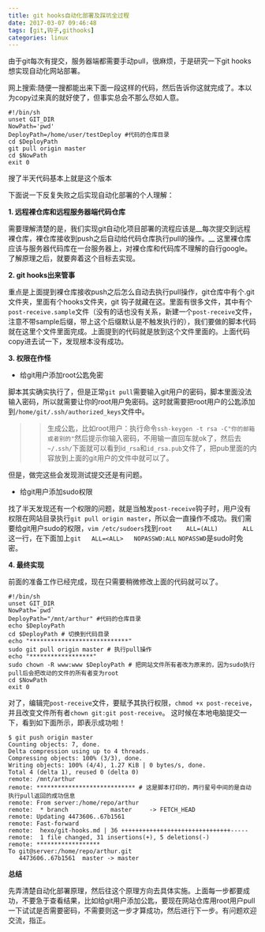 ```yaml
---
title: git hooks自动化部署及踩坑全过程
date: 2017-03-07 09:46:48
tags: [git,钩子,githooks]
categories: linux
---
```


由于git每次有提交，服务器端都需要手动pull，很麻烦，于是研究一下git hooks想实现自动化网站部署。

网上搜索:随便一搜都能出来下面一段这样的代码，然后告诉你这就完成了。本以为copy过来真的就好使了，但事实总会不那么尽如人意。
<!--more-->
```shell
#!/bin/sh
unset GIT_DIR
NowPath='pwd'
DeployPath=/home/user/testDeploy #代码的仓库目录
cd $DeployPath
git pull origin master
cd $NowPath
exit 0
```
搜了半天代码基本上就是这个版本

下面说一下反复失败之后实现自动化部署的个人理解：   

**1. 远程裸仓库和远程服务器端代码仓库** 

需要理解清楚的是，我们实现git自动化项目部署的流程应该是__每次提交到远程裸仓库，裸仓库接收到push之后自动给代码仓库执行pull的操作。__
这里裸仓库应该与服务器代码库在一台服务器上，对裸仓库和代码库不理解的自行google。了解原理之后，就要奔着这个目标去实现。

**2. git hooks出来管事**

重点是上面提到裸仓库接收push之后怎么自动去执行pull操作，git仓库中有个.git文件夹，里面有个hooks文件夹，git 钩子就藏在这。里面有很多文件，其中有个`post-receive.sample`文件（没有的话也没有关系，新建一个`post-receive`文件，注意不带sample后缀，带上这个后缀默认是不触发执行的），我们要做的脚本代码就在这里个文件里面完成。上面提到的代码就是放到这个文件里面的。上面代码copy进去试一下，发现根本没有成功。

**3. 权限在作怪**

* 给git用户添加root公匙免密

脚本其实确实执行了，但是正常`git pull`需要输入git用户的密码，脚本里面没法输入密码，所以就需要让你的root用户免密码。这时就需要把root用户的公匙添加到`/home/git/.ssh/authorized_keys`文件中。
>>生成公匙，比如root用户：执行命令`ssh-keygen -t rsa -C"你的邮箱或者别的"`然后提示你输入密码，不用输一直回车就ok了，然后去`~/.ssh/`下面就可以看到i`d_rsa`和`id_rsa.pub`文件了，把pub里面的内容放到上面的git用户的文件中就可以了。

但是，做完这些会发现测试提交还是有问题。   

* 给git用户添加sudo权限

找了半天发现还有一个权限的问题，就是当触发`post-receive`钩子时，用户没有权限在网站目录执行`git pull origin master`，所以会一直操作不成功。我们需要给git用户sudo的权限，`vim /etc/sudoers`找到`root    ALL=(ALL)       ALL`这一行，在下面加上`git   ALL=<ALL>   NOPASSWD:ALL`
`NOPASSWD`是sudo时免密。

**4. 最终实现**

前面的准备工作已经完成，现在只需要稍微修改上面的代码就可以了。
```shell
#!/bin/sh
unset GIT_DIR
NowPath=`pwd`
DeployPath="/mnt/arthur" #代码的仓库目录
echo $DeployPath
cd $DeployPath # 切换到代码目录
echo "****************************"
sudo git pull origin master # 执行pull操作
echo "******************"
sudo chown -R www:www $DeployPath # 把网站文件所有者改为原来的，因为sudo执行pull后会把改动的文件的所有者变为root
cd $NowPath
exit 0
```
对了，编辑完`post-receive`文件，要赋予其执行权限，`chmod +x post-receive`，并且改变文件所有者`chown git:git post-receive`。
这时候在本地电脑提交一下，看到如下面所示，即表示成功啦！
```
$ git push origin master
Counting objects: 7, done.
Delta compression using up to 4 threads.
Compressing objects: 100% (3/3), done.
Writing objects: 100% (4/4), 1.27 KiB | 0 bytes/s, done.
Total 4 (delta 1), reused 0 (delta 0)
remote: /mnt/arthur
remote: **************************** # 这是脚本打印的，两行星号中间的是自动执行pull返回的成功信息
remote: From server:/home/repo/arthur
remote:  * branch            master     -> FETCH_HEAD
remote: Updating 4473606..67b1561
remote: Fast-forward
remote:  hexo/git-hooks.md | 36 +++++++++++++++++++++++++++++++-----
remote:  1 file changed, 31 insertions(+), 5 deletions(-)
remote: ******************
To git@server:/home/repo/arthur.git
   4473606..67b1561  master -> master
```

**总结**

先弄清楚自动化部署原理，然后往这个原理方向去具体实施。上面每一步都要成功，不要急于查看结果，比如给git用户添加公匙，要现在网站仓库用root用户pull一下试试是否需要密码，不需要则这一步才算成功，然后进行下一步。有问题欢迎交流，指正。